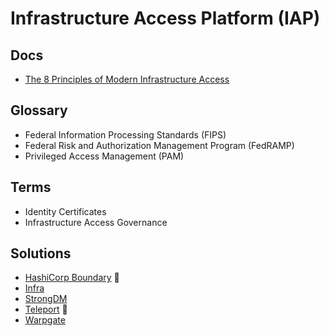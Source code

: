 # Infrastructure Access Platform (IAP)

## Docs

- [The 8 Principles of Modern Infrastructure Access](https://okta.com/resources/whitepaper/the-8-principles-of-modern-infrastructure-access/)

## Glossary

- Federal Information Processing Standards (FIPS)
- Federal Risk and Authorization Management Program (FedRAMP)
- Privileged Access Management (PAM)

## Terms

- Identity Certificates
- Infrastructure Access Governance

## Solutions

- [HashiCorp Boundary](/hashicorp/boundary/README.md) 🌟
- [Infra](/infra/README.md)
- [StrongDM](/strongdm.md)
- [Teleport](/teleport/README.md) 🌟
- [Warpgate](/warpgate.md)
